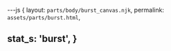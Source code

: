 ---js
{
  layout:    `parts/body/burst_canvas.njk`,
  permalink: `assets/parts/burst.html`,

  stat_s: 'burst',
}
---
